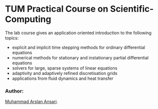 # TUM Practical Course on Scientific-Computing
The lab course gives an application oriented introduction to the following topics: 
- explicit and implicit time stepping methods for ordinary differential equations 
- numerical methods for stationary and instationary partial differential equations 
- solvers for large, sparse systems of linear equations 
- adaptivity and adaptively refined discretisation grids 
- applications from fluid dynamics and heat transfer

### Author:
[Muhammad Arslan Ansari](www.linkedin.com/in/marslan1).
